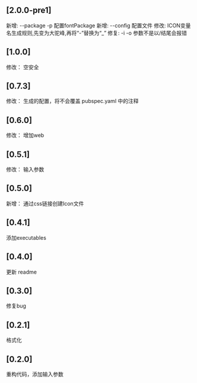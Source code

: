 ## [2.0.0-pre1]
新增: --package -p 配置fontPackage
新增: --config 配置文件
修改: ICON变量名生成规则,先变为大驼峰,再将“-”替换为“_”
修复: -i -o 参数不是以/结尾会报错

## [1.0.0]

修改： 空安全

## [0.7.3]

修改： 生成的配置，将不会覆盖 pubspec.yaml 中的注释

## [0.6.0]

修改： 增加web

## [0.5.1]

修改： 输入参数

## [0.5.0]

新增： 通过css链接创建Icon文件

## [0.4.1]

添加executables

## [0.4.0]

更新 readme

## [0.3.0]

修复bug

## [0.2.1]

格式化

## [0.2.0]

重构代码，添加输入参数


